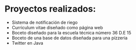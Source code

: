 <html>
 <head>
<h1>Proyectos realizados: </h1>
  </head>
  <body>
  <ul>
  <li>Sistema de notificación de riego</li>
  <li>Curriculum vitae diseñado como página web</li>
  <li>Boceto diseñado para la escuela técnica número 36 D.E 15</li>
  <li>Boceto de una base de datos diseñada para una pízzeria</li>
   <li>Twitter en Java</li>
   </ul>
   </body>
</html>
